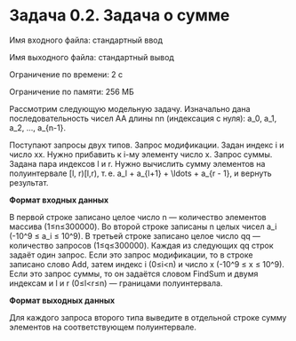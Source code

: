 # Задача 0.2. Задача о сумме

Имя входного файла: стандартный ввод

Имя выходного файла: стандартный вывод

Ограничение по времени: 2 с

Ограничение по памяти: 256 МБ

Рассмотрим следующую модельную задачу. Изначально дана последовательность чисел AA длины nn (индексация с нуля):
a_0, a_1, a_2, ..., a_{n-1}.

Поступают запросы двух типов.
Запрос модификации. Задан индекс i и число xx. Нужно прибавить к i-му элементу число x.
Запрос суммы. Задана пара индексов l и r. Нужно вычислить сумму элементов на полуинтервале [l, r)[l,r), т. е. a_l + a_{l+1} + \ldots + a_{r - 1}, и вернуть результат.

**Формат входных данных**

В первой строке записано целое число n — количество элементов массива (1≤n≤300000).
Во второй строке записаны n целых чисел a_i (-10^9 ≤ a_i ≤ 10^9).
В третьей строке записано целое число qq — количество запросов (1≤q≤300000).
Каждая из следующих qq строк задаёт один запрос. Если это запрос модификации, то в строке записано слово Add, затем индекс i (0≤i<n) и число x (-10^9 ≤ x ≤ 10^9). Если это запрос суммы, то он задаётся словом FindSum и двумя индексам
и l и r (0≤l<r≤n) — границами полуинтервала.

**Формат выходных данных**

Для каждого запроса второго типа выведите в отдельной строке сумму элементов на соответствующем полуинтервале.

